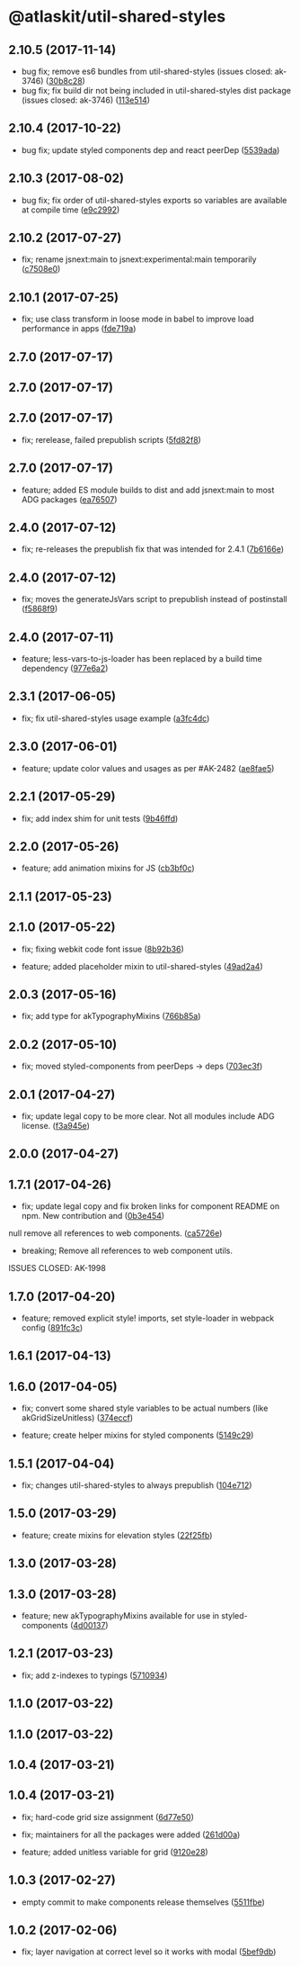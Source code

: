 # @atlaskit/util-shared-styles

## 2.10.5 (2017-11-14)

* bug fix; remove es6 bundles from util-shared-styles (issues closed: ak-3746) ([30b8c28](https://bitbucket.org/atlassian/atlaskit/commits/30b8c28))
* bug fix; fix build dir not being included in util-shared-styles dist package (issues closed: ak-3746) ([113e514](https://bitbucket.org/atlassian/atlaskit/commits/113e514))
## 2.10.4 (2017-10-22)

* bug fix; update styled components dep and react peerDep ([5539ada](https://bitbucket.org/atlassian/atlaskit/commits/5539ada))





## 2.10.3 (2017-08-02)

* bug fix; fix order of util-shared-styles exports so variables are available at compile time ([e9c2992](https://bitbucket.org/atlassian/atlaskit/commits/e9c2992))





## 2.10.2 (2017-07-27)


* fix; rename jsnext:main to jsnext:experimental:main temporarily ([c7508e0](https://bitbucket.org/atlassian/atlaskit/commits/c7508e0))

## 2.10.1 (2017-07-25)


* fix; use class transform in loose mode in babel to improve load performance in apps ([fde719a](https://bitbucket.org/atlassian/atlaskit/commits/fde719a))

## 2.7.0 (2017-07-17)

## 2.7.0 (2017-07-17)

## 2.7.0 (2017-07-17)


* fix; rerelease, failed prepublish scripts ([5fd82f8](https://bitbucket.org/atlassian/atlaskit/commits/5fd82f8))

## 2.7.0 (2017-07-17)


* feature; added ES module builds to dist and add jsnext:main to most ADG packages ([ea76507](https://bitbucket.org/atlassian/atlaskit/commits/ea76507))

## 2.4.0 (2017-07-12)


* fix; re-releases the prepublish fix that was intended for 2.4.1 ([7b6166e](https://bitbucket.org/atlassian/atlaskit/commits/7b6166e))

## 2.4.0 (2017-07-12)


* fix; moves the generateJsVars script to prepublish instead of postinstall ([f5868f9](https://bitbucket.org/atlassian/atlaskit/commits/f5868f9))

## 2.4.0 (2017-07-11)


* feature; less-vars-to-js-loader has been replaced by a build time dependency ([977e6a2](https://bitbucket.org/atlassian/atlaskit/commits/977e6a2))

## 2.3.1 (2017-06-05)


* fix; fix util-shared-styles usage example ([a3fc4dc](https://bitbucket.org/atlassian/atlaskit/commits/a3fc4dc))

## 2.3.0 (2017-06-01)


* feature; update color values and usages as per #AK-2482 ([ae8fae5](https://bitbucket.org/atlassian/atlaskit/commits/ae8fae5))

## 2.2.1 (2017-05-29)


* fix; add index shim for unit tests ([9b46ffd](https://bitbucket.org/atlassian/atlaskit/commits/9b46ffd))

## 2.2.0 (2017-05-26)


* feature; add animation mixins for JS ([cb3bf0c](https://bitbucket.org/atlassian/atlaskit/commits/cb3bf0c))

## 2.1.1 (2017-05-23)

## 2.1.0 (2017-05-22)


* fix; fixing webkit code font issue ([8b92b36](https://bitbucket.org/atlassian/atlaskit/commits/8b92b36))


* feature; added placeholder mixin to util-shared-styles ([49ad2a4](https://bitbucket.org/atlassian/atlaskit/commits/49ad2a4))

## 2.0.3 (2017-05-16)


* fix; add type for akTypographyMixins ([766b85a](https://bitbucket.org/atlassian/atlaskit/commits/766b85a))

## 2.0.2 (2017-05-10)


* fix; moved styled-components from peerDeps -> deps ([703ec3f](https://bitbucket.org/atlassian/atlaskit/commits/703ec3f))

## 2.0.1 (2017-04-27)


* fix; update legal copy to be more clear. Not all modules include ADG license. ([f3a945e](https://bitbucket.org/atlassian/atlaskit/commits/f3a945e))

## 2.0.0 (2017-04-27)

## 1.7.1 (2017-04-26)


* fix; update legal copy and fix broken links for component README on npm. New contribution and ([0b3e454](https://bitbucket.org/atlassian/atlaskit/commits/0b3e454))


null remove all references to web components. ([ca5726e](https://bitbucket.org/atlassian/atlaskit/commits/ca5726e))


* breaking; Remove all references to web component utils.

ISSUES CLOSED: AK-1998

## 1.7.0 (2017-04-20)


* feature; removed explicit style! imports, set style-loader in webpack config ([891fc3c](https://bitbucket.org/atlassian/atlaskit/commits/891fc3c))

## 1.6.1 (2017-04-13)

## 1.6.0 (2017-04-05)


* fix; convert some shared style variables to be actual numbers (like akGridSizeUnitless) ([374eccf](https://bitbucket.org/atlassian/atlaskit/commits/374eccf))


* feature; create helper mixins for styled components ([5149c29](https://bitbucket.org/atlassian/atlaskit/commits/5149c29))

## 1.5.1 (2017-04-04)


* fix; changes util-shared-styles to always prepublish ([104e712](https://bitbucket.org/atlassian/atlaskit/commits/104e712))

## 1.5.0 (2017-03-29)


* feature; create mixins for elevation styles ([22f25fb](https://bitbucket.org/atlassian/atlaskit/commits/22f25fb))

## 1.3.0 (2017-03-28)

## 1.3.0 (2017-03-28)


* feature; new akTypographyMixins available for use in styled-components ([4d00137](https://bitbucket.org/atlassian/atlaskit/commits/4d00137))

## 1.2.1 (2017-03-23)


* fix; add z-indexes to typings ([5710934](https://bitbucket.org/atlassian/atlaskit/commits/5710934))

## 1.1.0 (2017-03-22)

## 1.1.0 (2017-03-22)

## 1.0.4 (2017-03-21)

## 1.0.4 (2017-03-21)


* fix; hard-code grid size assignment ([6d77e50](https://bitbucket.org/atlassian/atlaskit/commits/6d77e50))
* fix; maintainers for all the packages were added ([261d00a](https://bitbucket.org/atlassian/atlaskit/commits/261d00a))


* feature; added unitless variable for grid ([9120e28](https://bitbucket.org/atlassian/atlaskit/commits/9120e28))

## 1.0.3 (2017-02-27)


* empty commit to make components release themselves ([5511fbe](https://bitbucket.org/atlassian/atlaskit/commits/5511fbe))

## 1.0.2 (2017-02-06)


* fix; layer navigation at correct level so it works with modal ([5bef9db](https://bitbucket.org/atlassian/atlaskit/commits/5bef9db))
